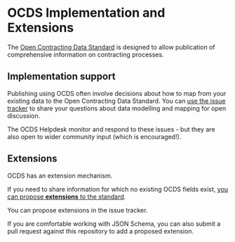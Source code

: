 # OCDS Implementation and Extensions

The [Open Contracting Data Standard](http://standard.open-contracting.org) is designed to allow publication of comprehensive information on contracting processes.

## Implementation support
Publishing using OCDS often involve decisions about how to map from your existing data to the Open Contracting Data Standard. You can [use the issue tracker](https://github.com/open-contracting/implementation-and-extensions/issues) to share your questions about data modelling and mapping for open discussion.

The OCDS Helpdesk monitor and respond to these issues - but they are also open to wider community input (which is encouraged!). 

## Extensions
OCDS has an extension mechanism. 

If you need to share information for which no existing OCDS fields exist, [you can propose **extensions** to the standard](http://ocds.open-contracting.org/standard/r/1__0__RC/en/key_concepts/conformance_and_extensions/#extensions).

You can propose extensions in the issue tracker. 

If you are comfortable working with JSON Schema, you can also submit a pull request against this repository to add a proposed extension. 
